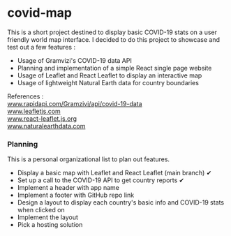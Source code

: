 # covid-map

This is a short project destined to display basic COVID-19 stats on a user friendly world map interface.
I decided to do this project to showcase and test out a few features :
- Usage of Gramvizi's COVID-19 data API
- Planning and implementation of a simple React single page website
- Usage of Leaflet and React Leaflet to display an interactive map
- Usage of lightweight Natural Earth data for country boundaries

References :  
www.rapidapi.com/Gramzivi/api/covid-19-data  
www.leafletjs.com  
www.react-leaflet.js.org  
www.naturalearthdata.com

### Planning

This is a personal organizational list to plan out features.
- Display a basic map with Leaflet and React Leaflet (main branch) ✔
- Set up a call to the COVID-19 API to get country reports ✔
- Implement a header with app name 
- Implement a footer with GitHub repo link
- Design a layout to display each country's basic info and COVID-19 stats when clicked on
- Implement the layout
- Pick a hosting solution
